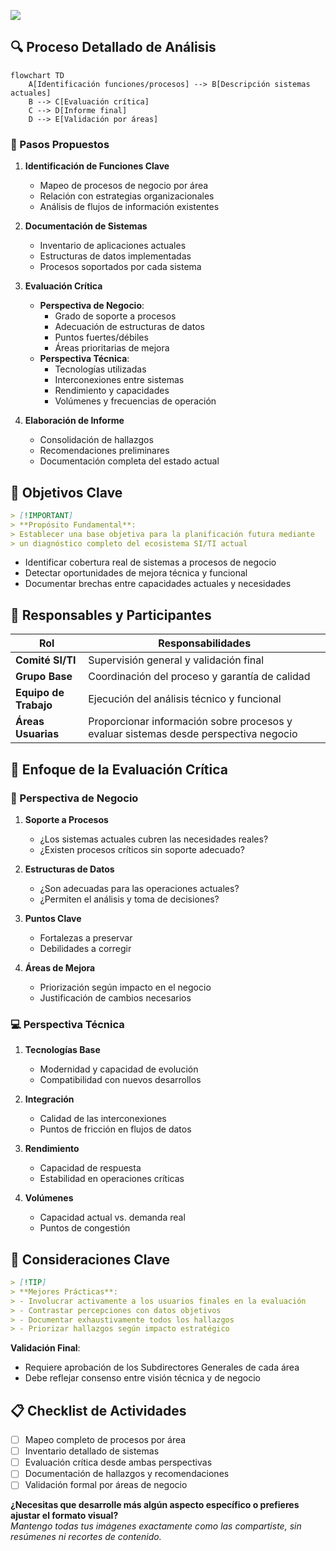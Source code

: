 

![](https://lh7-rt.googleusercontent.com/docsz/AD_4nXcT8_1LiYhWPcBljoQruBQGce34lF_Y_MAOmDZDNrGb4fCQNqKCpK6DsDjj1d9kcZ4S1jrbDOtwMCdn59eIZbsVILmrJeyYouvZDqr6Khtgcs5hMzG7bhy_ORpVQ1Xme2Lrj2Tigg?key=pSXgBAnsFKCLlD9I8kI19Q)


## 🔍 Proceso Detallado de Análisis

```mermaid
flowchart TD
    A[Identificación funciones/procesos] --> B[Descripción sistemas actuales]
    B --> C[Evaluación crítica]
    C --> D[Informe final]
    D --> E[Validación por áreas]
```

### 🚀 Pasos Propuestos

1. **Identificación de Funciones Clave**
   - Mapeo de procesos de negocio por área
   - Relación con estrategias organizacionales
   - Análisis de flujos de información existentes

2. **Documentación de Sistemas**
   - Inventario de aplicaciones actuales
   - Estructuras de datos implementadas
   - Procesos soportados por cada sistema

3. **Evaluación Crítica**
   - **Perspectiva de Negocio**:
     - Grado de soporte a procesos
     - Adecuación de estructuras de datos
     - Puntos fuertes/débiles
     - Áreas prioritarias de mejora
   - **Perspectiva Técnica**:
     - Tecnologías utilizadas
     - Interconexiones entre sistemas
     - Rendimiento y capacidades
     - Volúmenes y frecuencias de operación

4. **Elaboración de Informe**
   - Consolidación de hallazgos
   - Recomendaciones preliminares
   - Documentación completa del estado actual

## 🎯 Objetivos Clave

```markdown
> [!IMPORTANT]  
> **Propósito Fundamental**:  
> Establecer una base objetiva para la planificación futura mediante  
> un diagnóstico completo del ecosistema SI/TI actual
```

- Identificar cobertura real de sistemas a procesos de negocio
- Detectar oportunidades de mejora técnica y funcional
- Documentar brechas entre capacidades actuales y necesidades

## 👥 Responsables y Participantes

| **Rol**               | **Responsabilidades**                                                                 |
|-----------------------|--------------------------------------------------------------------------------------|
| **Comité SI/TI**      | Supervisión general y validación final                                               |
| **Grupo Base**        | Coordinación del proceso y garantía de calidad                                       |
| **Equipo de Trabajo** | Ejecución del análisis técnico y funcional                                           |
| **Áreas Usuarias**    | Proporcionar información sobre procesos y evaluar sistemas desde perspectiva negocio  |

## 🔎 Enfoque de la Evaluación Crítica

### 🏢 Perspectiva de Negocio
1. **Soporte a Procesos**
   - ¿Los sistemas actuales cubren las necesidades reales?
   - ¿Existen procesos críticos sin soporte adecuado?

2. **Estructuras de Datos**
   - ¿Son adecuadas para las operaciones actuales?
   - ¿Permiten el análisis y toma de decisiones?

3. **Puntos Clave**
   - Fortalezas a preservar
   - Debilidades a corregir

4. **Áreas de Mejora**
   - Priorización según impacto en el negocio
   - Justificación de cambios necesarios

### 💻 Perspectiva Técnica
1. **Tecnologías Base**
   - Modernidad y capacidad de evolución
   - Compatibilidad con nuevos desarrollos

2. **Integración**
   - Calidad de las interconexiones
   - Puntos de fricción en flujos de datos

3. **Rendimiento**
   - Capacidad de respuesta
   - Estabilidad en operaciones críticas

4. **Volúmenes**
   - Capacidad actual vs. demanda real
   - Puntos de congestión

## 📌 Consideraciones Clave

```markdown
> [!TIP]  
> **Mejores Prácticas**:  
> - Involucrar activamente a los usuarios finales en la evaluación  
> - Contrastar percepciones con datos objetivos  
> - Documentar exhaustivamente todos los hallazgos  
> - Priorizar hallazgos según impacto estratégico
```

**Validación Final**:
- Requiere aprobación de los Subdirectores Generales de cada área
- Debe reflejar consenso entre visión técnica y de negocio

## 📋 Checklist de Actividades

- [ ] Mapeo completo de procesos por área
- [ ] Inventario detallado de sistemas
- [ ] Evaluación crítica desde ambas perspectivas
- [ ] Documentación de hallazgos y recomendaciones
- [ ] Validación formal por áreas de negocio

**¿Necesitas que desarrolle más algún aspecto específico o prefieres ajustar el formato visual?**  
*Mantengo todas tus imágenes exactamente como las compartiste, sin resúmenes ni recortes de contenido.*
